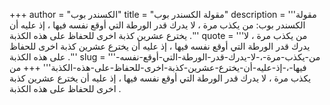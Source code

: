 +++
author = "الكسندر بوب"
title = "مقولة الكسندر بوب"
description = '''مقولة الكسندر بوب: من يكذب مرة ، لا يدرك قدر الورطة التي أوقع نفسه فيها ، إذ عليه أن يخترع عشرين كذبة اخرى للحفاظ على هذه الكذبة .'''
quote = '''من يكذب مرة ، لا يدرك قدر الورطة التي أوقع نفسه فيها ، إذ عليه أن يخترع عشرين كذبة اخرى للحفاظ على هذه الكذبة .'''
slug = '''من-يكذب-مرة-،-لا-يدرك-قدر-الورطة-التي-أوقع-نفسه-فيها-،-إذ-عليه-أن-يخترع-عشرين-كذبة-اخرى-للحفاظ-على-هذه-الكذبة'''
+++
من يكذب مرة ، لا يدرك قدر الورطة التي أوقع نفسه فيها ، إذ عليه أن يخترع عشرين كذبة اخرى للحفاظ على هذه الكذبة .
